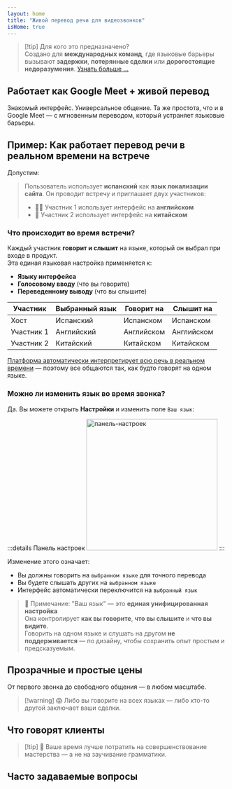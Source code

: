 ```yaml
---
layout: home
title: "Живой перевод речи для видеозвонков"
isHome: true
---
```


<HeroSection title="Встречайтесь на **любом** языке" :typingSpeed="10" text="Живой перевод речи в **видеозвонках** — быстрое, четкое общение без границ.">
<NavButton buttonLabel="Как это работает" buttonClass="brand" to="/#HowItWorks" />
<NavButton buttonLabel="Ассистент" buttonClass="alt" to="/chat" />
</HeroSection>

<span id="1"></span>
<FeatureBlock
    :card="{
      title: 'Перевод ≠ Понимание. Вот что дальше.',
      details: 'Независимо от языка, ваш голос слышен — и понят — как будто вы говорите на одном языке.',
      items: [
        '✧ Естественно, в [реальном времени](./product/overview/how-it-works), без субтитров и задержек.',
        '✧ ИИ-интерпретация улавливает тон, намерения и отраслевую терминологию.',
      ],
      link: './product/overview/what-is-intermind',
      src: {
        light: '/media-kit/animals-cartoon-3-2.png',
        dark: '/1d.png',
      },
      inversion: false,
    }"
  />

<span id="2"></span>
<FeatureBlock
    :card="{
      title: 'Разум внутри ваших встреч',
      details: 'InterMind превращает каждый многоязычный звонок в четкие, доступные для поиска знания.',
      items: [
        '✧ **Спрашивайте что угодно** — ИИ находит ответы **по всем вашим встречам**.',
        '✧ Автоматически извлекает задачи, исполнителей и сроки.',
        '✧ Мгновенно резюмирует ключевые моменты на любом языке.',
      ],
      link: './product/overview/how-it-works#🧩-deep-memory-deep-understanding',
      src: {
        light: '/2l.png',
        dark: '/2d.png',
      },
      inversion: true,
    }"
  />

<span id="3"></span>
<FeatureBlock
    :card="{
      title: 'Создан для серьезных встреч — не просто для разговоров',
      details: 'InterMind — это [профессиональная платформа для видеовстреч](./product/overview/video-meeting-platform), а не легкое дополнение или плагин.',
      items: [
        '✧ Разрешение 1080p, умное подавление шума, планирование, модерация, демонстрация экрана, запись, субтитры, чат участников и интеграция с календарем — все встроено, **готово к использованию**.',
      ],
      link: './product/overview/video-meeting-platform',
      src: {
        light: '/3l.mp4',
        dark: '/3d.mp4',
      },
      inversion: false,
    }"
  />

<span id="4"></span>
<FeatureBlock
    :card="{
      title: 'Конфиденциальность там, где это важно',
      details: 'InterMind создан для критически важных разговоров — где конфиденциальность и контроль имеют первостепенное значение.',
      items: ['✧ [Зоны конфиденциальности](./product/overview/privacy-architecture) — ЕС, США, Юго-Восточная Азия', '✧ **Нулевое обучение на данных**. Никакого доступа третьих лиц.'],
      link: './product/overview/privacy-architecture',
      src: {
        light: '/4l.png',
        dark: '/4d.png',
      },
      inversion: true,
    }"
  />

> [!tip] Для кого это предназначено?  
> Создано для **международных команд**, где языковые барьеры вызывают **задержки**, **потерянные сделки** или **дорогостоящие недоразумения**. [Узнать больше ...](./product/overview/markets)

## Работает как Google Meet + живой перевод

Знакомый интерфейс. Универсальное общение. Та же простота, что и в Google Meet — с мгновенным переводом, который устраняет языковые барьеры.

<span id="HowItWorks"></span>

<FeatureCards
    :features="[
      {
        title: 'Зарегистрируйтесь бесплатно',
        details: 'Выберите свой язык и [создайте аккаунт](#Pricing).',
        icon: {
          light: '/signUp.png',
          dark: '/signUp.png',
        },
      },
      {
        title: 'Начните встречу',
        details: 'Создайте мгновенно или запланируйте заранее.',
        icon: {
          light: '/start.png',
          dark: '/start.png',
        },
      },
      {
        title: 'Присоединитесь к встрече',
        details: 'Нажмите на ссылку, введите имя, присоединяйтесь мгновенно.',
        icon: {
          light: '/join.png',
          dark: '/join.png',
        },
      },
      {
        title: 'Говорите на своем языке',
        details: 'Каждый говорит и слышит на своем родном языке.',
        icon: {
          light: '/meeting.png',
          dark: '/meeting.png',
        },
      },
    ]"
  />

<span id="Example"></span>

## Пример: Как работает перевод речи в реальном времени на встрече

Допустим:

> Пользователь использует **испанский** как **язык локализации сайта**. Он проводит встречу и приглашает двух участников:
>
> - 🧑‍💼 Участник 1 использует интерфейс на **английском**
> - 👩 Участник 2 использует интерфейс на **китайском**

### Что происходит во время встречи?

Каждый участник **говорит и слышит** на языке, который он выбрал при входе в продукт.  
Эта единая языковая настройка применяется к:

- **Языку интерфейса**
- **Голосовому вводу** (что вы говорите)
- **Переведенному выводу** (что вы слышите)

| Участник    | Выбранный язык | Говорит на | Слышит на |
| ----------- | -------------- | ---------- | --------- |
| Хост        | Испанский      | Испанском  | Испанском |
| Участник 1  | Английский     | Английском | Английском |
| Участник 2  | Китайский      | Китайском  | Китайском |

[Платформа автоматически интерпретирует всю речь в реальном времени](./product/overview/how-it-works) — поэтому все общаются так, как будто говорят на одном языке.

### Можно ли изменить язык во время звонка?

Да. Вы можете открыть **Настройки** и изменить поле `Ваш язык`:

:::details Панель настроек
<img src="/settings.png" alt="панель-настроек" width="300px" />
:::

Изменение этого означает:

- Вы должны говорить на `выбранном языке` для точного перевода
- Вы будете слышать других на `выбранном языке`
- Интерфейс автоматически переключится на `выбранный язык`

> 📌 Примечание: "Ваш язык" — это **единая унифицированная настройка**  
> Она контролирует **как вы говорите**, **что вы слышите** и **что вы видите**.  
> Говорить на одном языке и слушать на другом **не поддерживается** — по дизайну, чтобы сохранить опыт простым и предсказуемым.

## Прозрачные и простые цены

От первого звонка до свободного общения — в любом масштабе.

<span id="Pricing"></span>

<PricingPlans
    :plans="[
      {
        title: '**Базовый** &nbsp 1 пользователь',
        price: '**Бесплатно**',
        details: 'кредитная карта не требуется',
        items: [
          '**25** встреч',
          '**100** участников видеовстреч [💬](#3)',
          '**30** ГБ общего хранилища на пользователя',
          'Поиск по всем вашим встречам [💬](#2)',
          'Синхронный перевод [💬](#1)',
        ],
      },
      {
        title: '**Pro**  &nbsp 1-99 пользователей',
        price: '**$20** /месяц/пользователь, при годовой оплате',
        details: 'или $25 при ежемесячной оплате',
        items: [
          '**Неограниченное количество** встреч',
          '**150** участников видеовстреч [💬](#3)',
          '**2** ТБ общего хранилища на пользователя',
          'Поиск по всем вашим встречам [💬](#2)',
          'Синхронный перевод [💬](#1)',
        ],
      },
      {
        title: '**Бизнес** &nbsp 100+ пользователей',
        price: '**Индивидуальные цены**',
        details: 'Создан для конфиденциальности',
        items: [
          '**Неограниченное количество** встреч',
          '**500** участников видеовстреч [💬](#3)',
          '**5** ТБ общего хранилища на пользователя',
          'Поиск по всем вашим встречам [💬](#2)',
          'Синхронный перевод [💬](#1)',
          '**Зоны конфиденциальности** [💬](#4)',
        ],
      },
    ]">
<AuthButton text="Попробовать бесплатно" buttonClass="brand" eventName="try_it_attempt" />
<AuthButton text="Купить сейчас" buttonClass="alt" mode="checkout" eventName="buy_now_attempt" />
<ContactForm buttonText="Связаться с нашей командой" buttonClass="alt" />
</PricingPlans>

> [!warning] 😱 Либо вы говорите на всех языках — либо кто-то другой заключает ваши сделки.

<span id="Testimonials"></span>

## Что говорят клиенты

<AutoScrollTestimonials testimonialsUrl="/testimonials.json"/>

> [!tip] 🥇 Ваше время лучше потратить на совершенствование мастерства — а не на заучивание грамматики.

## Часто задаваемые вопросы

<span id="FAQ"></span>

<AccordionGroup
    :items="[
      {
        q: 'Какие языки поддерживает InterMind для перевода?',
        a: 'InterMind поддерживает **синхронный перевод** на следующих 19 языках:<br><br>- العربية (ar) – Арабский<br>- Čeština (cs) – Чешский<br>- Deutsch (de) – Немецкий<br>- English (en) – Английский<br>- Español (es) – Испанский<br>- Français (fr) – Французский<br>- हिन्दी (hi) – Хинди<br>- Magyar (hu) – Венгерский<br>- Italiano (it) – Итальянский<br>- 日本語 (ja) – Японский<br>- 한국어 (ko) – Корейский<br>- Nederlands (nl) – Голландский<br>- Polski (pl) – Польский<br>- Português (pt) – Португальский<br>- Русский (ru) – Русский<br>- Türkçe (tr) – Турецкий<br>- 中文 (zh) – Китайский<br><br>Мы постоянно расширяем этот список — новые языки добавляются с каждым крупным обновлением.',
      },
      {
        q: 'Что такое лицензированный пользователь и что такое участник?',
        a: '*Лицензированный пользователь* имеет бесплатную или платную лицензию на проведение встреч и может планировать встречи в рамках ограничений своего тарифа. *Участники* — это приглашенные лица — им **не нужна учетная запись или лицензия** для участия, и они могут подключаться с любого устройства **бесплатно**.',
      },
      {
        q: 'Сколько человек может использовать одну лицензию InterMind?',
        a: 'Каждый *лицензированный пользователь* может проводить **неограниченное количество встреч**. Если нескольким членам команды нужно проводить встречи одновременно, каждому потребуется собственная лицензия.',
      },
      {
        q: 'Какова максимальная продолжительность встречи?',
        a: 'Встречи могут длиться до **24 часов** на всех тарифах.',
      },
      {
        q: 'Есть ли ограничение на количество встреч, которые я могу проводить?',
        a: 'Тариф *Free Basic* включает **25 бесплатных встреч**. Тарифы *Pro* и *Business* предлагают неограниченное количество встреч с большим числом участников и расширенными возможностями управления.',
      },
      {
        q: 'Как InterMind обеспечивает конфиденциальность и безопасность данных?',
        a: 'InterMind **приватен по дизайну**. Все данные обрабатываются и хранятся в выбранной вами **зоне конфиденциальности** — _ЕС_, _США_ или _Азия_. Мы соблюдаем требования [**GDPR**](https://gdpr.eu), [**CCPA**](https://oag.ca.gov/privacy/ccpa) и UAE PDPL, и **никогда не используем ваш контент** для обучения или доступа третьих лиц. Расширенное [управление зоной конфиденциальности](./product/overview/privacy-architecture) доступно в тарифе **Business**.',
      },
      {
        q: 'Могу ли я попробовать InterMind перед покупкой тарифа?',
        a: 'Конечно. Тариф *Free Basic* дает вам полный доступ к основным функциям с **25 бесплатными встречами** — включая **синхронный перевод** и **поиск по встречам**. Кредитная карта не требуется. Обновляйтесь в любое время.',
      },
      {
        q: 'Что делать, если мне нужна помощь или поддержка?',
        a: 'Поддержка доступна через наш [центр помощи](./resources/help). Пользователи *Business* получают **приоритетную поддержку** с выделенным контактом.',
      },
      {
        q: 'Как управлять подпиской (повысить, понизить тариф или отменить)?',
        a: 'Вы можете изменить свой тариф в любое время через **настройки аккаунта**. Изменения вступают в силу **немедленно**. При отмене *месячные тарифы* отменяются в конце расчетного периода. *Годовые тарифы* можно отменить с **пропорциональным возвратом средств**.',
      },
      {
        q: 'Могу ли я использовать InterMind для вебинаров или крупных мероприятий?',
        a: 'Да. Тарифы *Pro* и *Business* идеально подходят для **крупных встреч и вебинаров** — с поддержкой до **500 участников** в тарифе *Business*.',
      },
    ]"/>

<HomeFooter
    :columns="[
      {
        title: 'ПРОДУКТ',
        links: [
          { text: 'Обзор', link: './product/overview/what-is-intermind' },
          { text: 'Начало работы', link: './product/guide/getting-started' },
          { text: 'Отзывы', link: '#Testimonials' },
          { text: 'Цены', link: '#Pricing' },
        ],
      },
      {
        title: 'ПОДДЕРЖКА',
        links: [
          { text: 'Получить поддержку', link: './resources/help' },
          { text: 'FAQ', link: '#FAQ' },
          { text: 'Политика конфиденциальности', link: './resources/company/Privacy-Policy' },
          { text: 'Правовое руководство по ИИ', link: './resources/company/Legal-Regulations-for-AI-Services' },
          { text: 'Статус сервиса', link: 'https://status.mind.com/' },
          // { text: 'Privacy Settings', link: '#' },
        ],
      },
      {
        title: 'РЕСУРСЫ',
        links: [
          { text: 'Блог', link: './blog' },
          { text: 'Брендовые материалы', link: './resources/media-kit' },
          { text: 'AI API / LLM документация', link: 'https://mind.com/llms-full.txt' },
        ],
      },
      {
        title: 'КОМПАНИЯ',
        links: [
          { text: 'О нас', link: './resources/company/about' },
          { text: 'Команда', link: './resources/company/team' },
          // { text: 'Careers', link: './resources/company/careers' },
          { text: 'Контакты', link: './resources/company/contacts' },
        ],
      },
    ]"/>